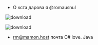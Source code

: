 
- О кста дарова я @romausnul

![download](https://user-images.githubusercontent.com/119739400/211413529-76c22f1c-ca77-4162-9352-7fabcdd62115.gif)




![download](https://user-images.githubusercontent.com/119739400/234261719-318247f2-83a5-41bd-a767-4e8abb4f1c3d.gif)

- rm@mamon.host почта
C# love. Java
<!---
romausnul/romausnul is a ✨ special ✨ repository because its `README.md` (this file) appears on your GitHub profile.
You can click the Preview link to take a look at your changes.
--->
